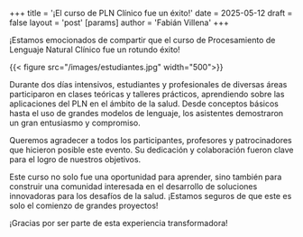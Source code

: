 +++
title = '¡El curso de PLN Clínico fue un éxito!'
date = 2025-05-12
draft = false
layout = 'post'
[params]
  author = 'Fabián Villena'
+++

¡Estamos emocionados de compartir que el curso de Procesamiento de Lenguaje Natural Clínico fue un rotundo éxito!

{{< figure src="/images/estudiantes.jpg" width="500">}}

Durante dos días intensivos, estudiantes y profesionales de diversas áreas participaron en clases teóricas y talleres prácticos, aprendiendo sobre las aplicaciones del PLN en el ámbito de la salud. Desde conceptos básicos hasta el uso de grandes modelos de lenguaje, los asistentes demostraron un gran entusiasmo y compromiso.

Queremos agradecer a todos los participantes, profesores y patrocinadores que hicieron posible este evento. Su dedicación y colaboración fueron clave para el logro de nuestros objetivos.

Este curso no solo fue una oportunidad para aprender, sino también para construir una comunidad interesada en el desarrollo de soluciones innovadoras para los desafíos de la salud. ¡Estamos seguros de que este es solo el comienzo de grandes proyectos!

¡Gracias por ser parte de esta experiencia transformadora!